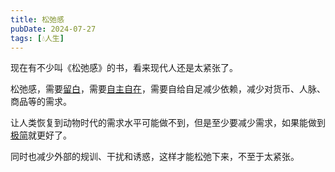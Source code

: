 ```yaml
---
title: 松弛感
pubDate: 2024-07-27
tags: [💧人生]
---
```


现在有不少叫《松弛感》的书，看来现代人还是太紧张了。

松弛感，需要[留白](/xyy/20240720b)，需要[自主自在](/xyy/20240717e)，需要自给自足减少依赖，减少对货币、人脉、商品等的需求。

让人类恢复到动物时代的需求水平可能做不到，但是至少要减少需求，如果能做到[极简](/xyy/20240629)就更好了。

同时也减少外部的规训、干扰和诱惑，这样才能松弛下来，不至于太紧张。
